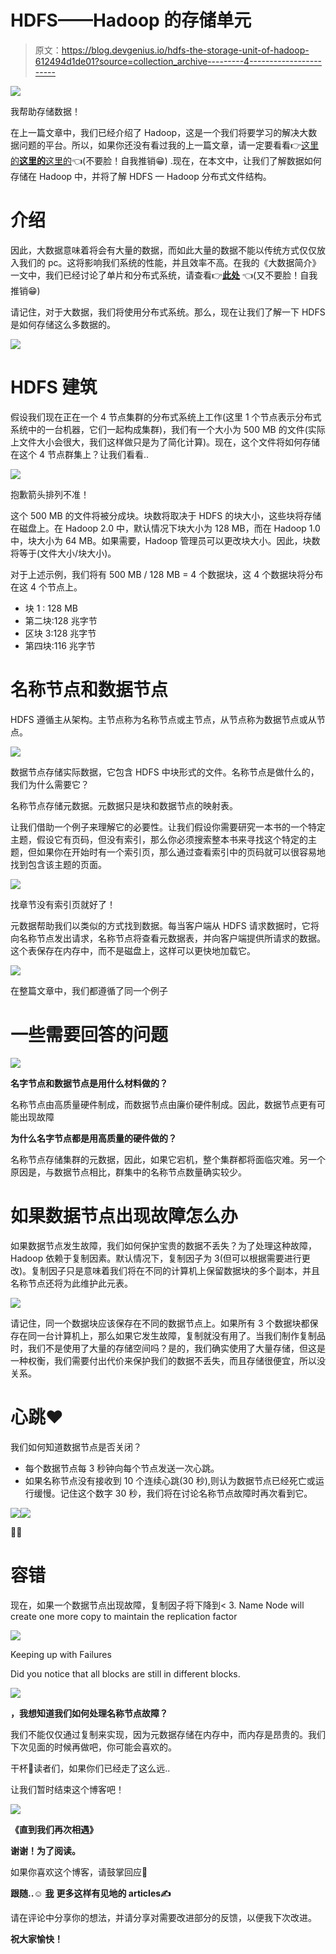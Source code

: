 # HDFS——Hadoop 的存储单元

> 原文：<https://blog.devgenius.io/hdfs-the-storage-unit-of-hadoop-612494d1de01?source=collection_archive---------4----------------------->

![](img/38c8bdf657cb2ee1e666223b000f23dc.png)

我帮助存储数据！

在上一篇文章中，我们已经介绍了 Hadoop，这是一个我们将要学习的解决大数据问题的平台。所以，如果你还没有看过我的上一篇文章，请一定要看看👉[这里的**这里的**这里的](https://medium.com/p/8b063fc2d83f)👈(不要脸！自我推销😁) .现在，在本文中，让我们了解数据如何存储在 Hadoop 中，并将了解 HDFS — Hadoop 分布式文件结构。

# 介绍

因此，大数据意味着将会有大量的数据，而如此大量的数据不能以传统方式仅仅放入我们的 pc。这将影响我们系统的性能，并且效率不高。在我的《大数据简介》一文中，我们已经讨论了单片和分布式系统，请查看👉[**此处**](https://medium.com/p/8cebc140c2cf) 👈(又不要脸！自我推销😁)

请记住，对于大数据，我们将使用分布式系统。那么，现在让我们了解一下 HDFS 是如何存储这么多数据的。

![](img/1ab6995095348f2fe9f8dc42d82767fa.png)

# HDFS 建筑

假设我们现在正在一个 4 节点集群的分布式系统上工作(这里 1 个节点表示分布式系统中的一台机器，它们一起构成集群)，我们有一个大小为 500 MB 的文件(实际上文件大小会很大，我们这样做只是为了简化计算)。现在，这个文件将如何存储在这个 4 节点群集上？让我们看看..

![](img/db0ccbe16973619b4b500c692c4e9a9f.png)

抱歉箭头排列不准！

这个 500 MB 的文件将被分成块。块数将取决于 HDFS 的块大小，这些块将存储在磁盘上。在 Hadoop 2.0 中，默认情况下块大小为 128 MB，而在 Hadoop 1.0 中，块大小为 64 MB。如果需要，Hadoop 管理员可以更改块大小。因此，块数将等于(文件大小/块大小)。

对于上述示例，我们将有 500 MB / 128 MB = 4 个数据块，这 4 个数据块将分布在这 4 个节点上。

*   块 1 : 128 MB
*   第二块:128 兆字节
*   区块 3:128 兆字节
*   第四块:116 兆字节

# 名称节点和数据节点

HDFS 遵循主从架构。主节点称为名称节点或主节点，从节点称为数据节点或从节点。

![](img/dc8203f9c33e8557b5e848343b552607.png)

数据节点存储实际数据，它包含 HDFS 中块形式的文件。名称节点是做什么的，我们为什么需要它？

名称节点存储元数据。元数据只是块和数据节点的映射表。

让我们借助一个例子来理解它的必要性。让我们假设你需要研究一本书的一个特定主题，假设它有页码，但没有索引，那么你必须搜索整本书来寻找这个特定的主题，但如果你在开始时有一个索引页，那么通过查看索引中的页码就可以很容易地找到包含该主题的页面。

![](img/8e3772aef43185e1a032a5254c153b34.png)

找章节没有索引页就好了！

元数据帮助我们以类似的方式找到数据。每当客户端从 HDFS 请求数据时，它将向名称节点发出请求，名称节点将查看元数据表，并向客户端提供所请求的数据。这个表保存在内存中，而不是磁盘上，这样可以更快地加载它。

![](img/b4adc369177d73cc7cab0ebe4b633a1a.png)

在整篇文章中，我们都遵循了同一个例子

# 一些需要回答的问题

![](img/6ee38155ac28da560f51514e1af88846.png)

**名字节点和数据节点是用什么材料做的？**

名称节点由高质量硬件制成，而数据节点由廉价硬件制成。因此，数据节点更有可能出现故障

**为什么名字节点都是用高质量的硬件做的？**

名称节点存储集群的元数据，因此，如果它宕机，整个集群都将面临灾难。另一个原因是，与数据节点相比，群集中的名称节点数量确实较少。

# 如果数据节点出现故障怎么办

如果数据节点发生故障，我们如何保护宝贵的数据不丢失？为了处理这种故障，Hadoop 依赖于复制因素。默认情况下，复制因子为 3(但可以根据需要进行更改)。复制因子只是意味着我们将在不同的计算机上保留数据块的多个副本，并且名称节点还将为此维护此元表。

![](img/a5121c28d6ac43ef48e779a409e3234f.png)

请记住，同一个数据块应该保存在不同的数据节点上。如果所有 3 个数据块都保存在同一台计算机上，那么如果它发生故障，复制就没有用了。当我们制作复制品时，我们不是使用了大量的存储空间吗？是的，我们确实使用了大量存储，但这是一种权衡，我们需要付出代价来保护我们的数据不丢失，而且存储很便宜，所以没关系。

# 心跳❤

我们如何知道数据节点是否关闭？

*   每个数据节点每 3 秒钟向每个节点发送一次心跳。
*   如果名称节点没有接收到 10 个连续心跳(30 秒),则认为数据节点已经死亡或运行缓慢。记住这个数字 30 秒，我们将在讨论名称节点故障时再次看到它。

![](img/c24535ce48c1bbe9225df52f57580767.png)![](img/f0689c641d045479c9d0774ad9441675.png)

🤣🤣

# 容错

现在，如果一个数据节点出现故障，复制因子将下降到< 3\. Name Node will create one more copy to maintain the replication factor

![](img/ef6cf43b07d4ca766fa15bbdd9d0bf76.png)

Keeping up with Failures

Did you notice that all blocks are still in different blocks.

![](img/f3c49dfb9d0e068cd057e1d924d29473.png)

**，我想知道我们如何处理名称节点故障？**

我们不能仅仅通过复制来实现，因为元数据存储在内存中，而内存是昂贵的。我们下次见面的时候再做吧，你可能会喜欢的。

干杯🤗读者们，如果你们已经走了这么远..

让我们暂时结束这个博客吧！

![](img/0bfcdf5fdbc8aed3e18e337fc77e24dd.png)

**《直到我们再次相遇》**

**谢谢！为了阅读。**

如果你喜欢这个博客，请鼓掌回应👏

**跟随..☺️** [**我**](https://medium.com/@prikshitsingla78) **更多这样有见地的 articles✍️**

请在评论中分享你的想法，并请分享对需要改进部分的反馈，以便我下次改进。

**祝大家愉快！**